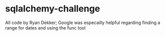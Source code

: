 # sqlalchemy-challenge

All code by Ryan Dekker; 
Google was especailly helpful regarding finding a range for dates and using the func tool
